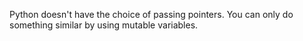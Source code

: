 Python doesn't have the choice of passing pointers. You can only do
something similar by using mutable variables.
